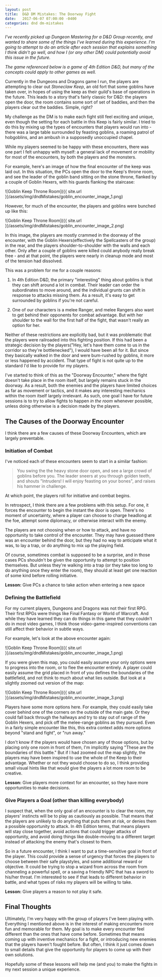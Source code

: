 ```yaml
---
layout: post
title:  D&D DM Mistakes: The Doorway Fight
date:   2017-06-07 07:00:00 -0400
categories: dnd dm-mistakes
---
```


_I've recently picked up Dungeon Mastering for a D&D Group recently, and wanted to share some of the things I've learned during this experience. I'm going to attempt to do an article after each session that explains something I think didn't go well, and how I (or any other DM) could potentially avoid this issue in the future._

_The game referenced below is a game of 4th Edition D&D, but many of the concepts could apply to other games as well._

Currently in the Dungeons and Dragons game I run, the players are attempting to clear out *Stoneclaw Keep*, an old fort that some goblins have taken over, in hopes of using the keep as their guild's base of operations in the future. This leads to a story that's fairly classic for D&D: the players open the door, the room contains some sort of set of baddies, and then the players clear out the baddies. Simple, right?

My challenge as the DM is to make each fight still feel exciting and unique, even though the setting for each battle in this Keep is fairly similar. I tried to do this by mixing up the types of encounters that players would run into - there was a large table surrounded by feasting goblins, a roaming patrol of hobgoblins, and an ambush in a supposedly unoccupied chapel.

While my players seemed to be happy with these encounters, there was one part I felt unhappy with myself: a general lack of movement or mobility for most of the encounters, by both the players and the monsters.

For example, here's an image of how the final encounter of the keep was laid out. In this situation, the PCs open the door to the Keep's throne room, and see the leader of the goblin band sitting on the stone throne, flanked by a couple of Goblin Hexers, with his guards flanking the staircase:

![Goblin Keep Throne Room]({{ site.url }}/assets/img/dndMistakes/goblin_encounter_image_1.png)

However, for much of the encounter, the players and goblins were bunched up like this:

![Goblin Keep Throne Room]({{ site.url }}/assets/img/dndMistakes/goblin_encounter_image_2.png)

In this image, the players are mostly crammed in the doorway of the encounter, with the Goblin Hexers(effectively the Spellcasters of the group) in the rear, and the players shoulder-to-shoulder with the walls and each other. Only after a couple of goblins were killed could anybody really break free - and at that point, the players were nearly in cleanup mode and most of the tension had dissolved.

This was a problem for me for a couple reasons:

1. In 4th Edition D&D, the primary "interesting" thing about goblins is that they can shift around a lot in combat. Their leader can order the subordinates to move around, and the individual grunts can shift in response to attacks missing them. As a result, it's easy to get surrounded by goblins if you're not careful.

2. One of our characters is a melee Ranger, and melee Rangers also want to get behind their opponents for combat advantage. But with her shoulder to the wall for the first half of the fight, that wasn't really an option for her.

Neither of these restrictions are explicitly bad, but it was problematic that the players were railroaded into this fighting position. If this had been a strategic decision by the players("Hey, let's have them come to us in the corridor so they're bottlenecked"), I would have been all for it. But since they basically walked in the door and were bum-rushed by goblins, it more or less happened by accident. That type of fight is not quite up to the standard I'd like to provide for my players.

I've started to think of this as the "Doorway Encounter," where the fight doesn't take place in the room itself, but largely remains stuck in the doorway. As a result, both the enemies and the players have limited choices as far as movement or tactics, and it makes any interesting mechanics within the room itself largely irrelevant. As such, one goal I have for future sessions is to try to allow fights to happen _in the room_ whenever possible, unless doing otherwise is a decision made by the players.

## The Causes of the Doorway Encounter

I think there are a few causes of these Doorway Encounters, which are largely preventable.

### Initiation of Combat

I've noticed each of these encounters seem to start in a similar fashion:

> You swing the the heavy stone door open, and see a large crowd of goblins before you. The leader sneers at you through golden teeth, and shouts "Intruders! I will enjoy feasting on your bones", and raises his hammer in challenge.

At which point, the players roll for initiative and combat begins.

In retrospect, I think there are a few problems with this setup. For one, it forces the encounter to begin the instant the door is open. There's no moment of uncertainty, where a player can choose to charge headlong at the foe, attempt some diplomacy, or otherwise interact with the enemy.

The players are not choosing when or how to attack, and have no opportunity to take control of the encounter. They may have guessed there was an encounter behind the door, but they had no way to anticipate what it was, to lay a trap, or do anything to mix up the playing field.

Of course, sometimes combat is supposed to be a surprise, and in those cases PCs shouldn't be given the opportunity to attempt to position themselves. But unless they're walking into a trap (or they take too long to do anything once they enter the room), they should at least get one reaction of some kind before rolling initiative.

**Lesson:** Give PCs a chance to take action when entering a new space

### Defining the Battlefield

For my current players, Dungeons and Dragons was not their first RPG. Their first RPGs were things like Final Fantasy or World of Warcraft. And while they have learned they can do things in this game that they couldn't do in most video games, I think those video-game-inspired conventions can still affect their behavior in subtle ways.

For example, let's look at the above encounter again:

![Goblin Keep Throne Room]({{ site.url }}/assets/img/dndMistakes/goblin_encounter_image_1.png)

If you were given this map, you could easily assume your only options were to progress into the room, or to flee the encounter entirely. A player could easily assume the grid placed in front of you defines the boundaries of the battlefield, and not think to much about what lies outside. But look at a slightly zoomed out version of the map:

![Goblin Keep Throne Room]({{ site.url }}/assets/img/dndMistakes/goblin_encounter_image_3.png)

Players have some more options here. For example, they could easily take cover behind one of the corners on the outside of the main gate. Or they could fall back through the hallways and try to stay out of range of the Goblin Hexers, and pick off the melee-range goblins as they pursued. Even in a fairly simple encounter like this, this extra context adds more options beyond "stand and fight", or "run away."

I don't know if the players would have chosen any of those options, but by placing only one room in front of them, I'm implicitly saying "These are the boundaries of this battle." But if I had zoomed out the map slightly, the players may have been inspired to use the whole of the Keep to their advantage. Whether or not they would choose to do so, I think providing small visual hints like that would give the players a lot more room to be creative.

**Lesson:** Give players more context for an encounter, so they have more opportunities to make decisions.

### Give Players a Goal (other than killing everybody)

I suspect that, when the only goal of an encounter is to clear the room, my players' instincts will be to play as cautiously as possible. That means that the players are unlikely to do anything that puts them at risk, or denies them a possible opportunity to attack. In 4th Edition terms, that means players will stay close together, avoid actions that could trigger attacks of opportunity, and avoid doing things like double-moving to a different target instead of attacking the enemy that's closest to them.

So in a future encounter, I think I want to put a time-sensitive goal in front of the player. This could provide a sense of urgency that forces the players to choose between their safe playstyles, and some additional reward or objective. It could be trying to stop a wizard from across the room from channeling a powerful spell, or a saving a friendly NPC that has a sword to his/her throat. I'm interested to see if that leads to different behavior in battle, and what types of risks my players will be willing to take.

**Lesson:** Give players a reason to not play it safe.

## Final Thoughts

Ultimately, I'm very happy with the group of players I've been playing with. Everything I mentioned above is in the interest of making encounters more fun and memorable for them. My goal is to make every encounter feel different than the ones that have come before. Sometimes that means coming up with inventive mechanics for a fight, or introducing new enemies that the players haven't fought before. But often, I think it just comes down to small details that give the opportunity for players to come up with their own solutions.

Hopefully some of these lessons will help me (and you) to make the fights in my next session a unique experience.
